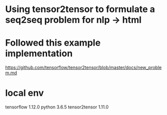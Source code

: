 # Using tensor2tensor to formulate a seq2seq problem for nlp -> html

# Followed this example implementation
https://github.com/tensorflow/tensor2tensor/blob/master/docs/new_problem.md

# local env
tensorflow 1.12.0
python 3.6.5
tensor2tensor 1.11.0
